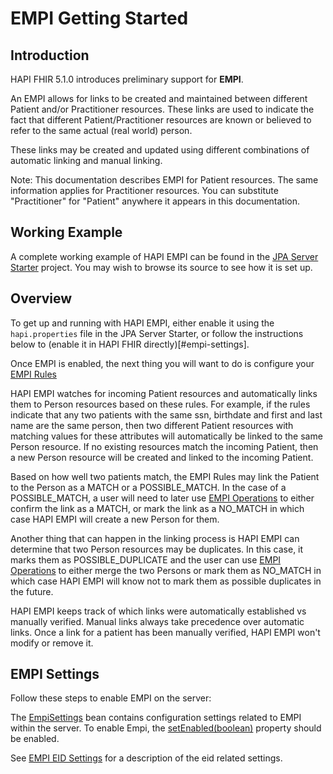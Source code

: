 # EMPI Getting Started

## Introduction

HAPI FHIR 5.1.0 introduces preliminary support for **EMPI**.

An EMPI allows for links to be created and maintained between different Patient and/or Practitioner resources. These links are used to indicate the fact that different Patient/Practitioner resources are known or believed to refer to the same actual (real world) person.

These links may be created and updated using different combinations of automatic linking and manual linking.

Note: This documentation describes EMPI for Patient resources. The same information applies for Practitioner resources.  You can substitute "Practitioner" for "Patient" anywhere it appears in this documentation.

## Working Example

A complete working example of HAPI EMPI can be found in the [JPA Server Starter](/hapi-fhir/docs/server_jpa/get_started.html) project. You may wish to browse its source to see how it is set up.

## Overview

To get up and running with HAPI EMPI, either enable it using the `hapi.properties` file in the JPA Server Starter, or follow the instructions below to (enable it in HAPI FHIR directly)[#empi-settings].  

Once EMPI is enabled, the next thing you will want to do is configure your [EMPI Rules](/hapi-fhir/docs/server_jpa_empi/empi_rules.html)

HAPI EMPI watches for incoming Patient resources and automatically links them to Person resources based on these rules.  For example, if the rules indicate that any two patients with the same ssn, birthdate and first and last name are the same person, then two different Patient resources with matching values for these attributes will automatically be linked to the same Person resource.  If no existing resources match the incoming Patient, then a new Person resource will be created and linked to the incoming Patient.

Based on how well two patients match, the EMPI Rules may link the Patient to the Person as a MATCH or a POSSIBLE_MATCH.  In the case of a POSSIBLE_MATCH, a user will need to later use [EMPI Operations](/hapi-fhir/docs/server_jpa_empi/empi_operations.html) to either confirm the link as a MATCH, or mark the link as a NO_MATCH in which case HAPI EMPI will create a new Person for them.

Another thing that can happen in the linking process is HAPI EMPI can determine that two Person resources may be duplicates.  In this case, it marks them as POSSIBLE_DUPLICATE and the user can use [EMPI Operations](/hapi-fhir/docs/server_jpa_empi/empi_operations.html) to either merge the two Persons or mark them as NO_MATCH in which case HAPI EMPI will know not to mark them as possible duplicates in the future.

HAPI EMPI keeps track of which links were automatically established vs manually verified.  Manual links always take precedence over automatic links.  Once a link for a patient has been manually verified, HAPI EMPI won't modify or remove it.

## EMPI Settings

Follow these steps to enable EMPI on the server:

The [EmpiSettings](/hapi-fhir/apidocs/hapi-fhir-server-empi/ca/uhn/fhir/empi/rules/config/EmpiSettings.html) bean contains configuration settings related to EMPI within the server. To enable Empi, the [setEnabled(boolean)](/hapi-fhir/apidocs/hapi-fhir-server-empi/ca/uhn/fhir/empi/rules/config/EmpiSettings.html#setEnabled(boolean)) property should be enabled.

See [EMPI EID Settings](/hapi-fhir/docs/server_jpa_empi/empi_eid.html#empi-eid-settings) for a description of the eid related settings.
